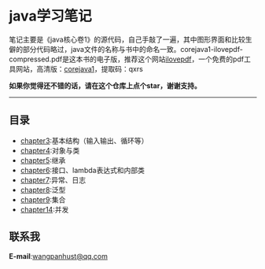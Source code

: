 # java学习笔记
笔记主要是《java核心卷1》的源代码，自己手敲了一遍，其中图形界面和比较生僻的部分代码略过，java文件的名称与书中的命名一致。corejava1-ilovepdf-compressed.pdf是这本书的电子版，推荐这个网站[ilovepdf](https://www.ilovepdf.com/)，一个免费的pdf工具网站，高清版：[corejava1](https://pan.baidu.com/s/1f7sWxLlrZfXAcITtgFyXpw)，提取码：qxrs  

**如果你觉得还不错的话，请在这个仓库上点个star，谢谢支持。**

***
## 目录

- [chapter3](https://github.com/WangPanHUST/firstJava/tree/master/src/chapter3):基本结构（输入输出、循环等）  
- [chapter4](https://github.com/WangPanHUST/firstJava/tree/master/src/chapter4):对象与类  
- [chapter5](https://github.com/WangPanHUST/firstJava/tree/master/src/chapter5):继承  
- [chapter6](https://github.com/WangPanHUST/firstJava/tree/master/src/chapter6):接口、lambda表达式和内部类  
- [chapter7](https://github.com/WangPanHUST/firstJava/tree/master/src/chapter7):异常、日志  
- [chapter8](https://github.com/WangPanHUST/firstJava/tree/master/src/chapter8):泛型  
- [chapter9](https://github.com/WangPanHUST/firstJava/tree/master/src/chapter9):集合  
- [chapter14](https://github.com/WangPanHUST/firstJava/tree/master/src/chapter14):并发 
 

## 联系我

**E-mail**:wangpanhust@qq.com
